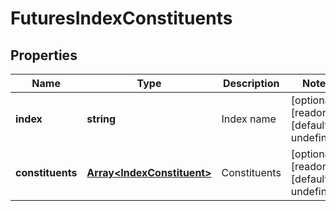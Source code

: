 # FuturesIndexConstituents

## Properties

Name | Type | Description | Notes
------------ | ------------- | ------------- | -------------
**index** | **string** | Index name | [optional] [readonly] [default to undefined]
**constituents** | [**Array&lt;IndexConstituent&gt;**](IndexConstituent.md) | Constituents | [optional] [readonly] [default to undefined]

